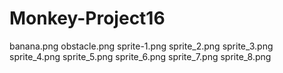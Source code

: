 # Monkey-Project16
banana.png
obstacle.png
sprite-1.png
sprite_2.png
sprite_3.png
sprite_4.png
sprite_5.png
sprite_6.png
sprite_7.png
sprite_8.png

